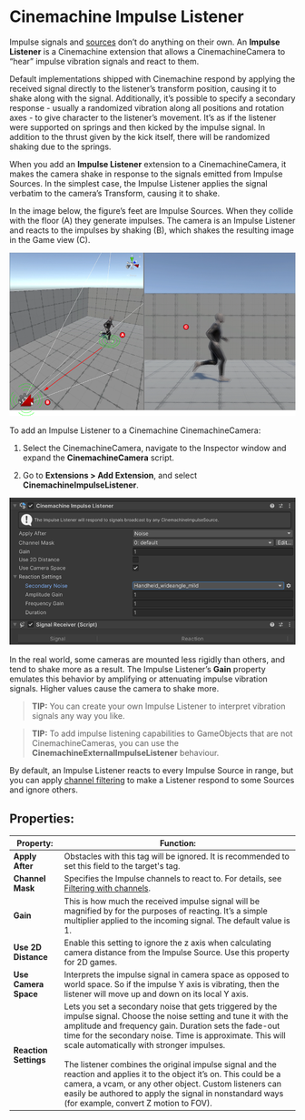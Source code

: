 # Cinemachine Impulse Listener

Impulse signals and [sources](CinemachineImpulseSourceOverview.md) don’t do anything on their own. An **Impulse Listener** is a Cinemachine extension that allows a CinemachineCamera to “hear” impulse vibration signals and react to them.

Default implementations shipped with Cinemachine respond by applying the received signal directly to the listener’s transform position, causing it to shake along with the signal. Additionally, it’s possible to specify a secondary response - usually a randomized vibration along all positions and rotation axes - to give character to the listener’s movement. It’s as if the listener were supported on springs and then kicked by the impulse signal. In addition to the thrust given by the kick itself, there will be randomized shaking due to the springs.

When you add an **Impulse Listener** extension to a CinemachineCamera, it makes the camera shake in response to the signals emitted from Impulse Sources. In the simplest case, the Impulse Listener applies the signal verbatim to the camera’s Transform, causing it to shake.

In the image below, the figure’s feet are Impulse Sources. When they collide with the floor (A) they generate impulses. The camera is an Impulse Listener and reacts to the impulses by shaking (B), which shakes the resulting image in the Game view (C).

![In this Scene, the figure’s feet are Impulse Sources. When they collide with the floor (A) they generate impulses. The camera is an Impulse Listener and reacts to the impulses by shaking (B), which shakes the resulting image in the Game view (C). ](images/ImpulseOverview.png)

To add an Impulse Listener to a Cinemachine CinemachineCamera:

1. Select the CinemachineCamera, navigate to the Inspector window and expand the **CinemachineCamera** script.

2. Go to **Extensions > Add Extension**, and select **CinemachineImpulseListener**.

![](images/ImpulseListener.png)

In the real world, some cameras are mounted less rigidly than others, and tend to shake more as a result. The Impulse Listener’s **Gain** property emulates this behavior by amplifying or attenuating impulse vibration signals. Higher values cause the camera to shake more.

>**TIP:** You can create your own Impulse Listener to interpret vibration signals any way you like.

>**TIP:** To add impulse listening capabilities to GameObjects that are not CinemachineCameras, you can use the __CinemachineExternalImpulseListener__ behaviour.

By default, an Impulse Listener reacts to every Impulse Source in range, but you can apply [channel filtering](CinemachineImpulseFiltering.md#ChannelFiltering) to make a Listener respond to some Sources and ignore others.

## Properties:

| Property:           | Function:                                                    |
| ------------------- | ------------------------------------------------------------ |
| **Apply After**     | Obstacles with this tag will be ignored. It is recommended to set this field to the target's tag. |
| **Channel Mask**    | Specifies the Impulse channels to react to. For details, see [Filtering with channels](CinemachineImpulseFiltering.md#ChannelFiltering). |
| **Gain**            | This is how much the received impulse signal will be magnified by for the purposes of reacting. It’s a simple multiplier applied to the incoming signal. The default value is 1.|
| **Use 2D Distance** | Enable this setting to ignore the z axis when calculating camera distance from the Impulse Source. Use this property for 2D games. |
| **Use Camera Space** | Interprets the impulse signal in camera space as opposed to world space.  So if the impulse Y axis is vibrating, then the listener will move up and down on its local Y axis. |
| **Reaction Settings** | Lets you set a secondary noise that gets triggered by the impulse signal. Choose the noise setting and tune it with the amplitude and frequency gain. Duration sets the fade-out time for the secondary noise. Time is approximate. This will scale automatically with stronger impulses.<br /><br />The listener combines the original impulse signal and the reaction and applies it to the object it’s on. This could be a camera, a vcam, or any other object. Custom listeners can easily be authored to apply the signal in nonstandard ways (for example, convert Z motion to FOV). |